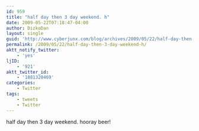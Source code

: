 ```yaml
---
id: 959
title: "half day then 3 day weekend. h"
date: 2009-05-22T07:18:47-04:00
author: DizkoDan
layout: single
guid: 'http://www.cyberjunx.com/blog/archives/2009/05/22/half-day-then-3-day-weekend-h/'
permalink: /2009/05/22/half-day-then-3-day-weekend-h/
aktt_notify_twitter:
    - 'yes'
ljID:
    - '921'
aktt_twitter_id:
    - '1881320469'
categories:
    - Twitter
tags:
    - tweets
    - Twitter
---
```


half day then 3 day weekend. hooray beer!
